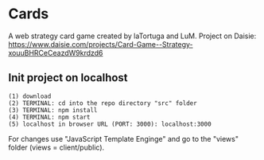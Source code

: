 # Cards
A web strategy card game created by laTortuga and LuM.
Project on Daisie: https://www.daisie.com/projects/Card-Game--Strategy-xouuBHRCeCeazdW9krdzd6


## Init project on localhost

```
(1) download
(2) TERMINAL: cd into the repo directory "src" folder
(3) TERMINAL: npm install
(4) TERMINAL: npm start
(5) localhost in browser URL (PORT: 3000): localhost:3000 
```
For changes use "JavaScript Template Enginge" and go to the "views" folder (views = client/public).

